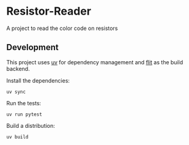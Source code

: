 # Resistor-Reader

A project to read the color code on resistors

## Development

This project uses [uv](https://github.com/astral-sh/uv) for dependency
management and [flit](https://flit.pypa.io) as the build backend.

Install the dependencies:

```
uv sync
```

Run the tests:

```
uv run pytest
```

Build a distribution:

```
uv build
```
